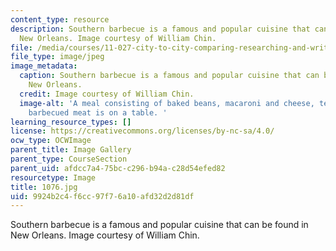 ```yaml
---
content_type: resource
description: Southern barbecue is a famous and popular cuisine that can be found in
  New Orleans. Image courtesy of William Chin.
file: /media/courses/11-027-city-to-city-comparing-researching-and-writing-about-cities-new-orleans-spring-2011/9924b2c4f6cc97f76a10afd32d2d81df_1076.jpg
file_type: image/jpeg
image_metadata:
  caption: Southern barbecue is a famous and popular cuisine that can be found in
    New Orleans.
  credit: Image courtesy of William Chin.
  image-alt: 'A meal consisting of baked beans, macaroni and cheese, tea, bread and
    barbecued meat is on a table. '
learning_resource_types: []
license: https://creativecommons.org/licenses/by-nc-sa/4.0/
ocw_type: OCWImage
parent_title: Image Gallery
parent_type: CourseSection
parent_uid: afdcc7a4-75bc-c296-b94a-c28d54efed82
resourcetype: Image
title: 1076.jpg
uid: 9924b2c4-f6cc-97f7-6a10-afd32d2d81df
---
```

Southern barbecue is a famous and popular cuisine that can be found in New Orleans. Image courtesy of William Chin.